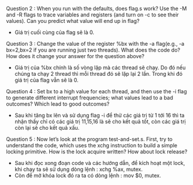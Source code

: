 Question 2 : When you run with the defaults, does flag.s work? Use the -M and -R flags to trace variables and registers (and turn on -c to see their values). 
Can you predict what value will end up in flag?

- Giá trị cuối cùng của flag sẽ là 0. 

Question 3 : Change the value of the register %bx with the -a flag(e.g., -a bx=2,bx=2 if you are running just two threads). 
What does the code do? How does it change your answer for the question above?

- Giá trị của %bx chính là số vòng lặp mà các thread sẽ chạy. Do đó nếu chúng ta chạy 2 thread thì mỗi thread đó sẽ lặp lại 2 lần. Trong khi đó giá trị của flag vẫn sẽ là 0. 

Question 4 : Set bx to a high value for each thread, and then use the -i flag to generate different interrupt frequencies; what values lead to a bad outcomes? 
Which lead to good outcomes?

- Sau khi tăng bx lên và sử dụng flag -i để thử các giá trị từ 1 tới 16 thì ta nhận thấy chỉ có các giá trị 11,15,16 là sẽ cho kết quả tốt, còn các giá trị còn lại sẽ cho kết quả xấu. 

Question 5 : Now let’s look at the program test-and-set.s. First, try to understand the code, which uses the xchg instruction to build a simple locking primitive. 
How is the lock acquire written? How about lock release?

- Sau khi đọc xong đoạn code và các hướng dẫn, để kích hoạt một lock, khi chạy ta sẽ sử dụng dòng lệnh : xchg %ax, mutex. 
- Còn để mở khóa lock đó ra ta có dòng lệnh : mov $0, mutex.
